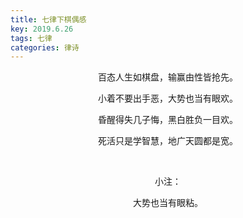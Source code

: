 ```yaml
---
title: 七律下棋偶感
key: 2019.6.26
tags: 七律
categories: 律诗
---
```


<p align="center">百态人生如棋盘，输赢由性皆抢先。
</p>
<p align="center">小着不要出手恶，大势也当有眼欢。
</p>
<p align="center">昏醒得失几子悔，黑白胜负一目欢。
</p>
<p align="center">死活只是学智慧，地广天圆都是宽。
</p>
<p align="center"></br>
</p>
<p align="center">小注：
</p>
<p align="center">大势也当有眼粘。
</p>
<p align="center"></br>
</p>
